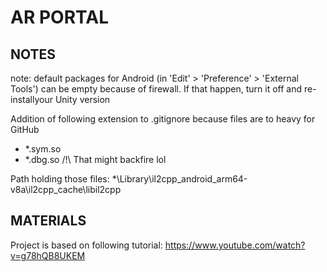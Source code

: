 # AR PORTAL

## NOTES
note: default packages for Android (in 'Edit' > 'Preference' > 'External Tools') can be empty because of firewall.
If that happen, turn it off and re-installyour Unity version

Addition of following extension to .gitignore because files are to heavy for GitHub
 - *.sym.so
 - *.dbg.so
/!\ That might backfire lol

Path holding those files:
*\Library\il2cpp_android_arm64-v8a\il2cpp_cache\libil2cpp


## MATERIALS
Project is based on following tutorial:
https://www.youtube.com/watch?v=g78hQB8UKEM

